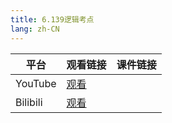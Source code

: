 ```yaml
---
title: 6.139逻辑考点
lang: zh-CN
---
```



| 平台       | 观看链接   | 课件链接 |
|----------|--------|----|
| YouTube  | [观看]() |    |
| Bilibili | [观看]() |    |



